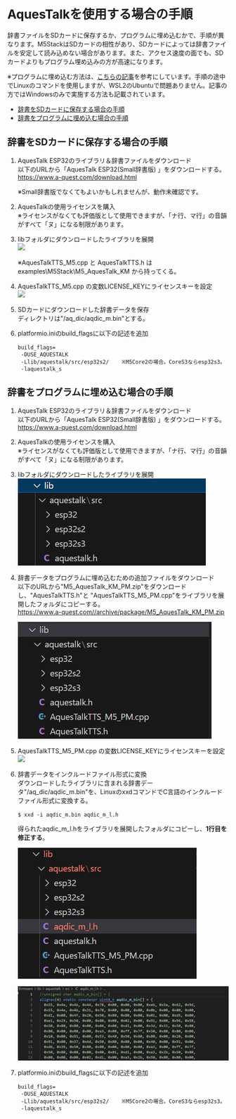 
# AquesTalkを使用する場合の手順

辞書ファイルをSDカードに保存するか、プログラムに埋め込むかで、手順が異なります。M5StackはSDカードの相性があり、SDカードによっては辞書ファイルを安定して読み込めない場合があります。また、アクセス速度の面でも、SDカードよりもプログラム埋め込みの方が高速になります。

※プログラムに埋め込む方法は、[こちらの記事](https://zenn.dev/aoya_uta/articles/44faca65380004)を参考にしています。手順の途中でLinuxのコマンドを使用しますが、WSL2のUbuntuで問題ありません。記事の方ではWindowsのみで実施する方法も記載されています。

- [辞書をSDカードに保存する場合の手順](#辞書をsdカードに保存する場合の手順)
- [辞書をプログラムに埋め込む場合の手順](#辞書をプログラムに埋め込む場合の手順)


## 辞書をSDカードに保存する場合の手順

1. AquesTalk ESP32のライブラリ＆辞書ファイルをダウンロード  
   以下のURLから「AquesTalk ESP32(Small辞書版) 	」をダウンロードする。  
   https://www.a-quest.com/download.html

   ※Small辞書版でなくてもよいかもしれませんが、動作未確認です。

2. AquesTalkの使用ライセンスを購入  
   ※ライセンスがなくても評価版として使用できますが、「ナ行、マ行」の音韻がすべて「ヌ」になる制限があります。
   
3. libフォルダにダウンロードしたライブラリを展開  
   ![](../images/aquestalk_lib.png)

   ※AquesTalkTTS_M5.cpp と AquesTalkTTS.h は examples\M5Stack\M5_AquesTalk_KM から持ってくる。
   
4. AquesTalkTTS_M5.cpp の変数LICENSE_KEYにライセンスキーを設定  
   ![](../images/aquestalk_license_key.png)

5. SDカードにダウンロードした辞書データを保存  
   ディレクトリは"/aq_dic/aqdic_m.bin"とする。
   
6. platformio.iniのbuild_flagsに以下の記述を追加  
   
   ```
   build_flags=
    -DUSE_AQUESTALK
    -Llib/aquestalk/src/esp32s2/    ※M5Core2の場合。CoreS3ならesp32s3。
    -laquestalk_s
   ``` 

## 辞書をプログラムに埋め込む場合の手順

1. AquesTalk ESP32のライブラリ＆辞書ファイルをダウンロード  
   以下のURLから「AquesTalk ESP32(Small辞書版) 	」をダウンロードする。  
   https://www.a-quest.com/download.html


2. AquesTalkの使用ライセンスを購入  
   ※ライセンスがなくても評価版として使用できますが、「ナ行、マ行」の音韻がすべて「ヌ」になる制限があります。
   
3. libフォルダにダウンロードしたライブラリを展開  
   ![](../images/aquestalk_lib_pm.png)

4. 辞書データをプログラムに埋め込むための追加ファイルをダウンロード  
   以下のURLから"M5_AquesTalk_KM_PM.zip"をダウンロードし、"AquesTalkTTS.h"と "AquesTalkTTS_M5_PM.cpp"をライブラリを展開したフォルダにコピーする。  
   https://www.a-quest.com//archive/package/M5_AquesTalk_KM_PM.zip

   ![](../images/aquestalk_lib_pm2.png)
   
5. AquesTalkTTS_M5_PM.cpp の変数LICENSE_KEYにライセンスキーを設定  
   ![](../images/aquestalk_license_key.png)

6. 辞書データをインクルードファイル形式に変換  
   ダウンロードしたライブラリに含まれる辞書データ"/aq_dic/aqdic_m.bin"を、LinuxのxxdコマンドでC言語のインクルードファイル形式に変換する。  
   ```
   $ xxd -i aqdic_m.bin aqdic_m_l.h
   ```

   得られたaqdic_m_l.hをライブラリを展開したフォルダにコピーし、**1行目を修正する**。  

   ![](../images/aquestalk_lib_pm3.png)

   ![](../images/aquestalk_lib_pm4.png)
   
7. platformio.iniのbuild_flagsに以下の記述を追加  
   
   ```
   build_flags=
    -DUSE_AQUESTALK
    -Llib/aquestalk/src/esp32s2/    ※M5Core2の場合。CoreS3ならesp32s3。
    -laquestalk_s
   ``` 
